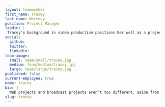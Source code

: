 ```yaml
---
layout: teammember
first_name: Tracey
last_name: Whitney
position: Project Manager
leadin: |
 Tracey’s background in video production positions her well as a project manager. She also once summited Mt. Kosciuszko in Australia, so we’re confident she can take on any challenge. 
social:
  github: 
  twitter:
  linkedin: 
team-image:
  small: team/small/tracey.jpg
  medium: team/medium/tracey.jpg
  large: team/large/tracey.jpg
published: false
current-employee: true
name: tracey
bio: |
  Web projects and broadcast projects aren’t too different, aside from the television part. Both require an overseer who’s not afraid to manage many moving pieces. As a result, Tracey knows how to manage tight deadlines, quick turnarounds, and translate lots of information into action items. Before coming to ThinkShout, Tracey worked at Oregon Public Broadcasting and Funnel Box, where she accumulated experience in both the nonprofit and agency realms. Those worlds collided when she joined the team, and now she’s blending her agency chops with her nonprofit background to help us create exciting new tools for our clients.
slug: tracey
---
```

